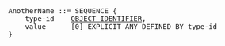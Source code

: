 <pre>
AnotherName ::= SEQUENCE {
    type-id    <a href="oid.md">OBJECT IDENTIFIER</a>,
    value      [0] EXPLICIT ANY DEFINED BY type-id
}
</pre>
